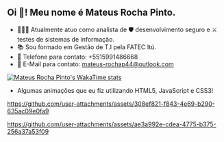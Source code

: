 ## Oi 👋! Meu nome é Mateus Rocha Pinto.

- 👨🏼‍💻 Atualmente atuo como analista de 🛡️ desenvolvimento seguro e ⚔️ testes de sistemas de informação.
- 📚 Sou formado em Gestão de T.I pela FATEC Itú.
- 📲 Telefone para contato: +5515991486668
- 📧 E-Mail para contato: mateus-rochap44@outlook.com

[![Mateus Rocha Pinto's WakaTime stats](https://github-readme-stats.vercel.app/api/wakatime?username=mateus_rochap44&layout=compact)](https://github.com/mateus-rochap44/github-readme-stats)

- Algumas animações que eu fiz utilizando HTML5, JavaScript e CSS3!

https://github.com/user-attachments/assets/308ef821-f843-4e69-b290-635ac09e0fa9



https://github.com/user-attachments/assets/ae3a992e-cdea-4775-b375-256a37a53f09

